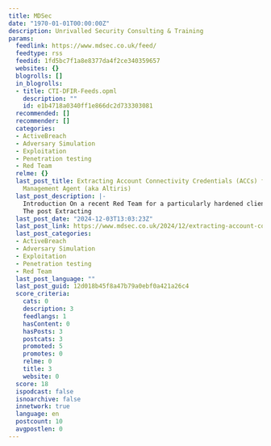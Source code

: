```yaml
---
title: MDSec
date: "1970-01-01T00:00:00Z"
description: Unrivalled Security Consulting & Training
params:
  feedlink: https://www.mdsec.co.uk/feed/
  feedtype: rss
  feedid: 1fd5bc7f1a8e8377da4f2ce340359657
  websites: {}
  blogrolls: []
  in_blogrolls:
  - title: CTI-DFIR-Feeds.opml
    description: ""
    id: e1b4718a0340ff1e866dc2d733303081
  recommended: []
  recommender: []
  categories:
  - ActiveBreach
  - Adversary Simulation
  - Exploitation
  - Penetration testing
  - Red Team
  relme: {}
  last_post_title: Extracting Account Connectivity Credentials (ACCs) from Symantec
    Management Agent (aka Altiris)
  last_post_description: |-
    Introduction On a recent Red Team for a particularly hardened client, we were looking to escalate our privileges in order to move off the endpoint and pivot into the server...
    The post Extracting
  last_post_date: "2024-12-03T13:03:23Z"
  last_post_link: https://www.mdsec.co.uk/2024/12/extracting-account-connectivity-credentials-accs-from-symantec-management-agent-aka-altiris/
  last_post_categories:
  - ActiveBreach
  - Adversary Simulation
  - Exploitation
  - Penetration testing
  - Red Team
  last_post_language: ""
  last_post_guid: 12d018b45f8a47b79a0ebf0a421a26c4
  score_criteria:
    cats: 0
    description: 3
    feedlangs: 1
    hasContent: 0
    hasPosts: 3
    postcats: 3
    promoted: 5
    promotes: 0
    relme: 0
    title: 3
    website: 0
  score: 18
  ispodcast: false
  isnoarchive: false
  innetwork: true
  language: en
  postcount: 10
  avgpostlen: 0
---
```

